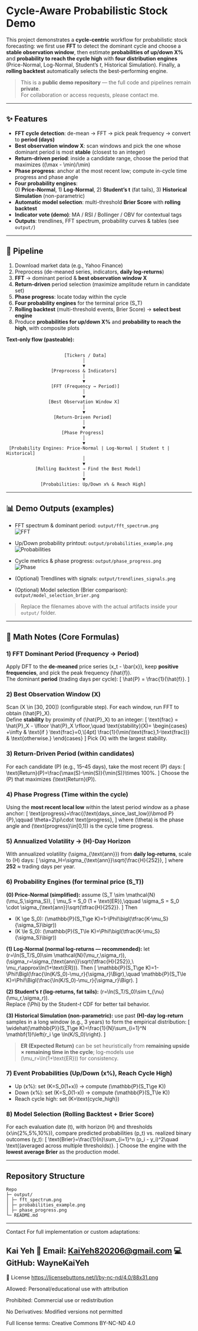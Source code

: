 # Cycle-Aware Probabilistic Stock Demo

This project demonstrates a **cycle-centric** workflow for probabilistic stock forecasting:
we first use **FFT** to detect the dominant cycle and choose a **stable observation window**,
then estimate **probabilities of up/down X%** and **probability to reach the cycle high**
with **four distribution engines** (Price-Normal, Log-Normal, Student’s *t*, Historical Simulation).
Finally, a **rolling backtest** automatically selects the best-performing engine.

> This is a **public demo repository** — the full code and pipelines remain **private**.  
> For collaboration or access requests, please contact me.

---

## ✨ Features

- **FFT cycle detection**: de-mean → FFT → pick peak frequency → convert to **period (days)**
- **Best observation window X**: scan windows and pick the one whose dominant period is most **stable** (closest to an integer)
- **Return-driven period**: inside a candidate range, choose the period that maximizes \((\max - \min)/\min\)
- **Phase progress**: anchor at the most recent low; compute in-cycle time progress and phase angle
- **Four probability engines**:  
  0) **Price-Normal**, 1) **Log-Normal**, 2) **Student’s t** (fat tails), 3) **Historical Simulation** (non-parametric)
- **Automatic model selection**: multi-threshold **Brier Score** with **rolling backtest**
- **Indicator vote (demo)**: MA / RSI / Bollinger / OBV for contextual tags
- **Outputs**: trendlines, FFT spectrum, probability curves & tables (see `output/`)

---

## 🧱 Pipeline

1. Download market data (e.g., Yahoo Finance)  
2. Preprocess (de-meaned series, indicators, **daily log-returns**)  
3. **FFT** → dominant period & **best observation window X**  
4. **Return-driven** period selection (maximize amplitude return in candidate set)  
5. **Phase progress**: locate today within the cycle  
6. **Four probability engines** for the terminal price \(S_T\)  
7. **Rolling backtest** (multi-threshold events, Brier Score) → **select best engine**  
8. Produce **probabilities for up/down X%** and **probability to reach the high**, with composite plots

**Text-only flow (pasteable):**

```

                      [Tickers / Data]
                             │
                             ▼
                 [Preprocess & Indicators]
                             │
                             ▼
                 [FFT (Frequency → Period)]
                             │
                             ▼
                [Best Observation Window X]
                             │
                             ▼
                  [Return-Driven Period]
                             │
                             ▼
                     [Phase Progress]
                             │
                             ▼
 [Probability Engines: Price-Normal | Log-Normal | Student t | Historical]
                             │
                             ▼
           [Rolling Backtest → Find the Best Model]
                             │
                             ▼
             [Probabilities: Up/Down x% & Reach High]

```


---

## 📊 Demo Outputs (examples)

- FFT spectrum & dominant period: `output/fft_spectrum.png`  
  ![FFT](output/fft.png)

- Up/Down probability printout: `output/probabilities_example.png`  
  ![Probabilities](output/probabilities_example.png)

- Cycle metrics & phase progress: `output/phase_progress.png`  
  ![Phase](output/phase_progress.png)

- (Optional) Trendlines with signals: `output/trendlines_signals.png`  
- (Optional) Model selection (Brier comparison): `output/model_selection_brier.png`  

> Replace the filenames above with the actual artifacts inside your `output/` folder.

---

## 🧮 Math Notes (Core Formulas)

### 1) FFT Dominant Period (Frequency → Period)
Apply DFT to the **de-meaned** price series \(x_t - \bar{x}\), keep **positive frequencies**, and pick the peak frequency \(\hat{f}\).  
The dominant **period** (trading days per cycle):
\[
\hat{P} = \frac{1}{\hat{f}}.
\]

### 2) Best Observation Window \(X\)
Scan \(X \in [30, 200]\) (configurable step). For each window, run FFT to obtain \(\hat{P}_X\).  
Define **stability** by proximity of \(\hat{P}_X\) to an integer:
\[
\text{frac} = \hat{P}_X - \lfloor \hat{P}_X \rfloor,\quad
\text{stability}(X)=
\begin{cases}
+\infty & \text{if } \text{frac}=0,\\[4pt]
\frac{1}{\min(\text{frac},1-\text{frac})} & \text{otherwise.}
\end{cases}
\]
Pick \(X\) with the largest stability.

### 3) Return-Driven Period (within candidates)
For each candidate \(P\) (e.g., 15–45 days), take the most recent \(P\) days:
\[
\text{Return}(P)=\frac{\max(S)-\min(S)}{\min(S)}\times 100\%.
\]
Choose the \(P\) that maximizes \(\text{Return}(P)\).

### 4) Phase Progress (Time within the cycle)
Using the **most recent local low** within the latest period window as a phase anchor:
\[
\text{progress}=\frac{(\text{days\_since\_last\_low})\bmod P}{P},\qquad
\theta=2\pi\cdot \text{progress},
\]
where \(\theta\) is the phase angle and \(\text{progress}\in[0,1)\) is the cycle time progress.

### 5) Annualized Volatility → \(H\)-Day Horizon
With annualized volatility \(\sigma_{\text{ann}}\) from **daily log-returns**, scale to \(H\) days:
\[
\sigma_H=\sigma_{\text{ann}}\sqrt{\frac{H}{252}},
\]
where **252** ≈ trading days per year.

### 6) Probability Engines (for terminal price \(S_T\))

**(0) Price-Normal (simplified):** assume \(S_T \sim \mathcal{N}(\mu_S,\sigma_S)\),
\[
\mu_S = S_0 (1 + \text{ER}),\qquad
\sigma_S = S_0 \cdot \sigma_{\text{ann}}\sqrt{\tfrac{H}{252}}.
\]
Then
- \(K \ge S_0\): \(\mathbb{P}(S_T\ge K)=1-\Phi\!\bigl(\tfrac{K-\mu_S}{\sigma_S}\bigr)\)
- \(K \le S_0\): \(\mathbb{P}(S_T\le K)=\Phi\!\bigl(\tfrac{K-\mu_S}{\sigma_S}\bigr)\)

**(1) Log-Normal (normal log-returns — recommended):** let \(r=\ln(S_T/S_0)\sim \mathcal{N}(\mu_r,\sigma_r)\),  
\(\sigma_r=\sigma_{\text{ann}}\sqrt{\tfrac{H}{252}},\ \mu_r\approx\ln(1+\text{ER})\). Then
\[
\mathbb{P}(S_T\ge K)=1-\Phi\!\Bigl(\frac{\ln(K/S_0)-\mu_r}{\sigma_r}\Bigr),\quad
\mathbb{P}(S_T\le K)=\Phi\!\Bigl(\frac{\ln(K/S_0)-\mu_r}{\sigma_r}\Bigr).
\]

**(2) Student’s *t* (log-returns, fat tails):** \(r=\ln(S_T/S_0)\sim t_{\nu}(\mu_r,\sigma_r)\).  
Replace \(\Phi\) by the Student-*t* CDF for better tail behavior.

**(3) Historical Simulation (non-parametric):** use past **\(H\)-day log-return** samples in a long window (e.g., 3 years) to form the empirical distribution:
\[
\widehat{\mathbb{P}}(S_T\ge K)=\frac{1}{N}\sum_{i=1}^N \mathbf{1}\!\left\{r_i \ge \ln(K/S_0)\right\}.
\]

> **ER (Expected Return)** can be set heuristically from **remaining upside × remaining time in the cycle**; log-models use \(\mu_r=\ln(1+\text{ER})\) for consistency.

### 7) Event Probabilities (Up/Down \(x\%\), Reach Cycle High)
- Up \(x\%\): set \(K=S_0(1+x)\) → compute \(\mathbb{P}(S_T\ge K)\)  
- Down \(x\%\): set \(K=S_0(1-x)\) → compute \(\mathbb{P}(S_T\le K)\)  
- Reach cycle high: set \(K=\text{cycle\_high}\)

### 8) Model Selection (Rolling Backtest + Brier Score)
For each evaluation date \(t\), with horizon \(H\) and thresholds \(x\in\{2\%,5\%,10\%\}\), compare predicted probabilities \(p_t\) vs. realized binary outcomes \(y_t\):
\[
\text{Brier}=\frac{1}{n}\sum_{i=1}^n (p_i - y_i)^2\quad \text{(averaged across multiple thresholds)}.
\]
Choose the engine with the **lowest average Brier** as the production model.

---

##  Repository Structure


```
Repo
├─ output/
│ ├─ fft_spectrum.png
│ ├─ probabilities_example.png
│ ├─ phase_progress.png
└─ README.md

```

---
Contact
For full implementation or custom adaptations:

Kai Yeh
📧 Email: KaiYeh820206@gmail.com
💻 GitHub: WayneKaiYeh
---
📄 License
https://licensebuttons.net/l/by-nc-nd/4.0/88x31.png

Allowed: Personal/educational use with attribution

Prohibited: Commercial use or redistribution

No Derivatives: Modified versions not permitted

Full license terms: Creative Commons BY-NC-ND 4.0
